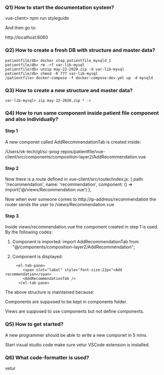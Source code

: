 ### Q1) How to start the documentation system?

vue-client> npm run styleguide

And then go to:

http://localhost:6060

### Q2) How to create a fresh DB with structure and master data?

```static
patientfile/db> docker stop patientfile_mysqld_1
patientfile/db> rm -rf var-lib-mysql
patientfile/db> unzip may-22-2020.zip -d var-lib-mysql
patientfile/db> chmod -R 777 var-lib-mysql
/patientfile> docker-compose -f docker-compose-dev.yml up -d mysqld 
```

### Q3) How to create a new structure and master data?

```static
var-lib-mysql> zip may-22-2020.zip * -r
```

### Q4) How to run same component inside  patient file component and also individually?

#### Step 1
A new componet called AddRecommendationTab is created inside: 

/Users/vk-tech/gt/sc-prog-repos/patientfile/vue-client/src/components/composition-layer2/AddRecommendation.vue

#### Step 2
Now there is a route defined in vue-client/src/router/index.js: 
  {
    path: '/recommendation',
    name: 'recommendation',
    component: () => import('@/views/Recommendation.vue')
  },

Now when ever someone comes to http://ip-address/recommendation the router sends the user to /views/Recommendation.vue

#### Step 3

Inside views/recommendation.vue the component created in step 1 is used. By the following codes:

1. Component is imported: 
import AddRecommendationTab from "@/components/composition-layer2/AddRecommendation";

2. Component is displayed:
```
     <el-tab-pane>
        <span slot="label" style="font-size:22px">Add recommendation</span>
        <AddRecommendationTab />
      </el-tab-pane>
```
The above structure is maintained because:

Components are supposed to be kept in components folder.

Views are supposed to use components but not define components.

### Q5) How to get started?

A new programmer should be able to write a new componet in 5 mins.

Start visual studio code
make sure vetur VSCode extension is installed.


### Q6) What code-formatter is used?
vetur
